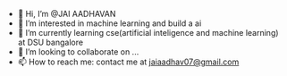 - 👋 Hi, I’m @JAI AADHAVAN
- 👀 I’m interested in machine learning and build a ai 
- 🌱 I’m currently learning cse(artificial inteligence and machine learning) at DSU bangalore
- 💞️ I’m looking to collaborate on ...
- 📫 How to reach me: contact me at jaiaadhav07@gmail.com

<!---
JAIAADHAV/JAIAADHAV is a ✨ special ✨ repository because its `README.md` (this file) appears on your GitHub profile.
You can click the Preview link to take a look at your changes.
--->
